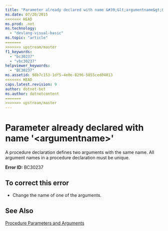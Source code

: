 ```yaml
---
title: "Parameter already declared with name &#39;&lt;argumentname&gt;&#39;"
ms.date: 07/20/2015
<<<<<<< HEAD
ms.prod: .net
ms.technology: 
  - "devlang-visual-basic"
ms.topic: "article"
=======
>>>>>>> upstream/master
f1_keywords: 
  - "bc30237"
  - "vbc30237"
helpviewer_keywords: 
  - "BC30237"
ms.assetid: 98b7c153-1df5-4e0e-8296-5855ced04813
<<<<<<< HEAD
caps.latest.revision: 9
author: dotnet-bot
ms.author: dotnetcontent
=======
>>>>>>> upstream/master
---
```

# Parameter already declared with name &#39;&lt;argumentname&gt;&#39;
A procedure declaration defines two arguments with the same name. All argument names in a procedure declaration must be unique.  
  
 **Error ID:** BC30237  
  
## To correct this error  
  
-   Change the name of one of the arguments.  
  
## See Also  
 [Procedure Parameters and Arguments](../../visual-basic/programming-guide/language-features/procedures/procedure-parameters-and-arguments.md)  

